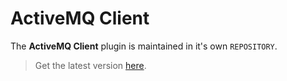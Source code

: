 # ActiveMQ Client

The **ActiveMQ Client** plugin is maintained in it's own `REPOSITORY`.

> Get the latest version [here](http://krambriw.net/Release).